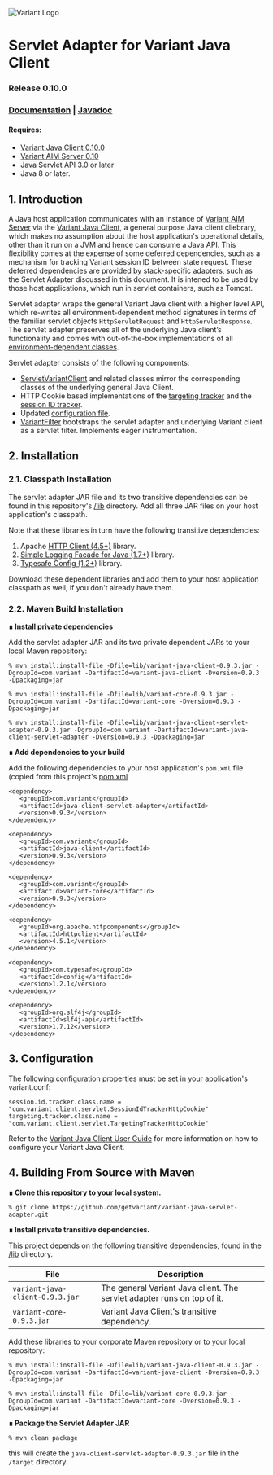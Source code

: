 ![Variant Logo](http://www.getvariant.com/wp-content/uploads/2016/07/VariantLogoSquare-100.png)

# Servlet Adapter for Variant Java Client
### Release 0.10.0

### [Documentation](https://www.getvariant.com/resources/docs/0-10/clients/variant-java-client/#section-5.1) | [Javadoc](https://getvariant.github.io/variant-java-servlet-adapter/)

#### Requires: 
* [Variant Java Client 0.10.0](https://www.getvariant.com/resources/docs/0-10/clients/variant-java-client/)
* [Variant AIM Server 0.10](http://www.getvariant.com/resources/docs/0-10/application-iteration-server/user-guide/) 
* Java Servlet API 3.0 or later
* Java 8 or later.

## 1. Introduction

A Java host application communicates with an instance of [Variant AIM Server](http://www.getvariant.com/resources/docs/0-9/experience-server/user-guide/) via the  [Variant Java Client](https://www.getvariant.com/resources/docs/0-9/clients/variant-java-client/), a general purpose Java client cliebrary, which makes no assumption about the host application's operational details, other than it run on a JVM and hence can consume a Java API. This flexibility comes at the expense of some deferred dependencies, such as a mechanism for tracking Variant session ID between state request. These deferred dependencies are provided by stack-specific adapters, such as the Servlet Adapter discussed in this document. It is intened to be used by those host applications, which run in servlet containers, such as Tomcat.

Servlet adapter wraps the general Variant Java client with a higher level API, which re-writes all environment-dependent method signatures in terms of the familiar servlet objects `HttpServletRequest` and `HttpServletResponse`. The servlet adapter preserves all of the underlying Java client’s functionality and comes with out-of-the-box implementations of all [environment-dependent classes](https://www.getvariant.com/resources/docs/0-9/clients/variant-java-client/#section-3.4).

Servlet adapter consists of the following components:
* [ServletVariantClient](https://github.com/getvariant/variant-java-servlet-adapter/blob/master/src/main/java/com/variant/client/servlet/ServletVariantClient.java) and related classes mirror the corresponding classes of the underlying general Java Client.
* HTTP Cookie based implementations of the [targeting tracker](https://getvariant.github.io/variant-java-servlet-adapter/com/variant/client/servlet/TargetingTrackerHttpCookie.html) and the [session ID tracker](https://getvariant.github.io/variant-java-servlet-adapter/com/variant/client/servlet/SessionIdTrackerHttpCookie.html).
* Updated [configuration file](https://github.com/getvariant/variant-java-servlet-adapter/blob/master/variant.conf).
* [VariantFilter](https://getvariant.github.io/variant-java-servlet-adapter/com/variant/client/servlet/VariantFilter.html) bootstraps the servlet adapter and underlying Variant client as a servlet filter. Implements eager instrumentation.

## 2. Installation
### 2.1. Classpath Installation

The servlet adapter JAR file and its two transitive dependencies can be found in this repository's [/lib](https://github.com/getvariant/variant-java-servlet-adapter/tree/master/lib) directory. Add all three JAR files on your host application's classpath.

Note that these libraries in turn have the following transitive dependencies:

1. Apache [HTTP Client (4.5+)](https://hc.apache.org/httpcomponents-client-4.5.x/index.html) library. 
2. [Simple Logging Facade for Java (1.7+)](https://www.slf4j.org/) library. 
2. [Typesafe Config (1.2+)](https://github.com/typesafehub/config) library. 

Download these dependent libraries and add them to your host application classpath as well, if you don't already have them.

### 2.2. Maven Build Installation

__∎ Install private dependencies__ 

Add the servlet adapter JAR and its two private dependent JARs to your local Maven repository:

```shell
% mvn install:install-file -Dfile=lib/variant-java-client-0.9.3.jar -DgroupId=com.variant -DartifactId=variant-java-client -Dversion=0.9.3 -Dpackaging=jar

% mvn install:install-file -Dfile=lib/variant-core-0.9.3.jar -DgroupId=com.variant -DartifactId=variant-core -Dversion=0.9.3 -Dpackaging=jar

% mvn install:install-file -Dfile=lib/variant-java-client-servlet-adapter-0.9.3.jar -DgroupId=com.variant -DartifactId=variant-java-client-servlet-adapter -Dversion=0.9.3 -Dpackaging=jar
```
__∎ Add dependencies to your build__

Add the following dependencies to your host application's `pom.xml` file (copied from this project's [pom.xml](https://github.com/getvariant/variant-java-servlet-adapter/blob/master/pom.xml)

```
<dependency>
   <groupId>com.variant</groupId>
   <artifactId>java-client-servlet-adapter</artifactId>
   <version>0.9.3</version>
</dependency>

<dependency>
   <groupId>com.variant</groupId>
   <artifactId>java-client</artifactId>
   <version>0.9.3</version>
</dependency>

<dependency>
   <groupId>com.variant</groupId>
   <artifactId>variant-core</artifactId>
   <version>0.9.3</version>
</dependency>

<dependency>
   <groupId>org.apache.httpcomponents</groupId>
   <artifactId>httpclient</artifactId>
   <version>4.5.1</version>
</dependency>

<dependency>
   <groupId>com.typesafe</groupId>
   <artifactId>config</artifactId>
   <version>1.2.1</version>
</dependency>

<dependency>
   <groupId>org.slf4j</groupId>
   <artifactId>slf4j-api</artifactId>
   <version>1.7.12</version>
</dependency>
```

## 3. Configuration

The following configuration properties must be set in your application's variant.conf:
```
session.id.tracker.class.name = "com.variant.client.servlet.SessionIdTrackerHttpCookie"
targeting.tracker.class.name = "com.variant.client.servlet.TargetingTrackerHttpCookie"
```
Refer to the [Variant Java Client User Guide](https://www.getvariant.com/resources/docs/0-9/clients/variant-java-client/#section-2.2) for more information on how to configure your Variant Java Client.

## 4. Building From Source with Maven

__∎ Clone this repository to your local system.__

```
% git clone https://github.com/getvariant/variant-java-servlet-adapter.git
```

__∎ Install private transitive dependencies.__

This project depends on the following transitive dependencies, found in the [/lib](https://github.com/getvariant/variant-java-servlet-adapter/tree/master/lib) directory.

| File        | Description           | 
| ------------- | ------------- | 
| `variant-java-client-0.9.3.jar` | The general Variant Java client. The servlet adapter runs on top of it. | 
| `variant-core-0.9.3.jar` | Variant Java Client's transitive dependency. | 

Add these libraries to your corporate Maven repository or to your local repository:

```shell
% mvn install:install-file -Dfile=lib/variant-java-client-0.9.3.jar -DgroupId=com.variant -DartifactId=variant-java-client -Dversion=0.9.3 -Dpackaging=jar

% mvn install:install-file -Dfile=lib/variant-core-0.9.3.jar -DgroupId=com.variant -DartifactId=variant-core -Dversion=0.9.3 -Dpackaging=jar
```
__∎ Package the Servlet Adapter JAR__
```shell
% mvn clean package
```
this will create the `java-client-servlet-adapter-0.9.3.jar` file in the `/target` directory.
